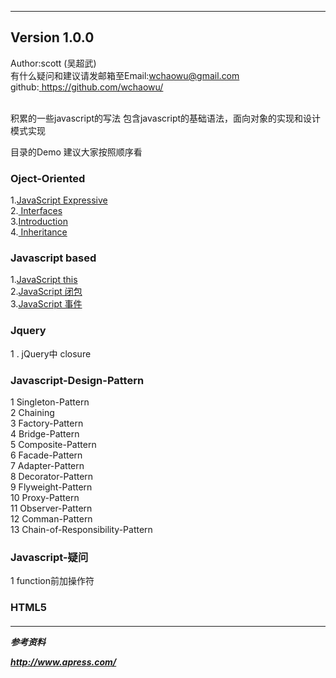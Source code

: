 --------------------------------------------------------------------------------
Version 1.0.0
--------------------------------------------------------------------------------
Author:scott (吴超武) <br />
有什么疑问和建议请发邮箱至Email:wchaowu@gmail.com <br />
github:<a href="https://github.com/wchaowu/Javascript-Design-Patterns"> https://github.com/wchaowu/</a>
<br />
<br />

积累的一些javascript的写法
包含javascript的基础语法，面向对象的实现和设计模式实现

目录的Demo 建议大家按照顺序看
<h3>Oject-Oriented</h3>
1.<a href="https://github.com/wchaowu/javascript-code/tree/master/object-oriented/Expressive-JavaScript">JavaScript Expressive </a> <br />
2.<a href="https://github.com/wchaowu/javascript-code/tree/master/object-oriented/Interfaces"> Interfaces </a> <br />
3.<a href="https://github.com/wchaowu/javascript-code/tree/master/object-oriented/Introduction">Introduction</a> <br />
4.<a href="https://github.com/wchaowu/javascript-code/tree/master/object-oriented/Inheritance"> Inheritance </a> <br />

<h3>Javascript based</h3>
1.<a href="https://github.com/wchaowu/javascript-code/tree/master/javascript-based/this">JavaScript this </a> <br />
2.<a href="https://github.com/wchaowu/javascript-code/tree/master/javascript-based/this">JavaScript 闭包</a> <br />
3.<a href="https://github.com/wchaowu/javascript-code/tree/master/javascript-based/event">JavaScript 事件</a> <br />
<h3>Jquery</h3>
1 . jQuery中 closure
<h3>Javascript-Design-Pattern</h3>
1 Singleton-Pattern <br />
2 Chaining <br />
3 Factory-Pattern <br />
4 Bridge-Pattern <br />
5 Composite-Pattern <br />
6 Facade-Pattern <br />
7 Adapter-Pattern <br />
8 Decorator-Pattern <br />
9 Flyweight-Pattern <br />
10 Proxy-Pattern <br />
11 Observer-Pattern <br />
12 Comman-Pattern <br />
13 Chain-of-Responsibility-Pattern <br />

<h3>Javascript-疑问</h3>
1 function前加操作符

<h3>HTML5<h5>

------------------------
参考资料

 <a href="http://www.apress.com/">http://www.apress.com/</a>

